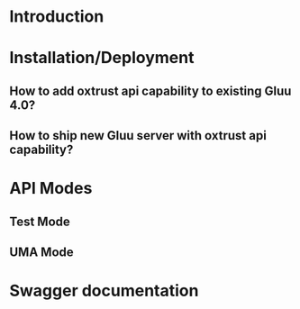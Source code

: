 # Introduction
# Installation/Deployment
## How to add oxtrust api capability to existing Gluu 4.0?
## How to ship new Gluu server with oxtrust api capability?
# API Modes
## Test Mode
## UMA Mode
# Swagger documentation
